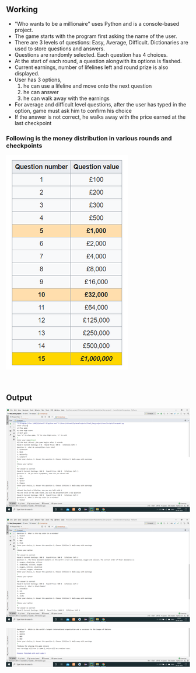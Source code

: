 ## Working

* "Who wants to be a millionaire" uses Python and is a console-based project. 
* The game starts with the program first asking the name of the user. 
* There are 3 levels of questions: Easy, Average, Difficult. Dictionaries are used to store questions and answers. 
* Questions are randomly selected. Each question has 4 choices. 
* At the start of each round, a question alongwith its options is flashed. 
* Current earnings, number of lifelines left and round prize is also displayed. 
* User has 3 options, 
  1. he can use a lifeline and move onto the next question
  2. he can answer
  3. he can walk away with the earnings
* For average and difficult level questions, after the user has typed in the option, game must ask him to confirm his choice
* If the answer is not correct, he walks away with the price earned at the last checkpoint

### Following is the money distribution in various rounds and checkpoints

![](IMAGES/checkpoints.png)

<br/>

## Output

![](IMAGES/output1.png)

![](IMAGES/output2.png)

![](IMAGES/output3.png)

<br/>
